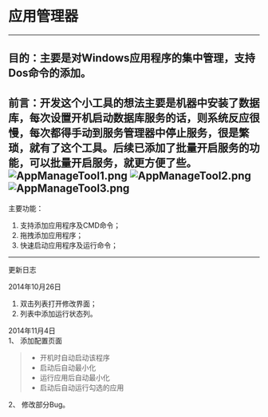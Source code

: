 # 应用管理器
---
目的：主要是对Windows应用程序的集中管理，支持Dos命令的添加。
---
前言：开发这个小工具的想法主要是机器中安装了数据库，每次设置开机启动数据库服务的话，则系统反应很慢，每次都得手动到服务管理器中停止服务，很是繁琐，就有了这个工具。后续已添加了批量开启服务的功能，可以批量开启服务，就更方便了些。
![AppManageTool1.png](http://images.cnblogs.com/cnblogs_com/hdkn235/713397/o_AppManageTool1.png)
![AppManageTool2.png](http://images.cnblogs.com/cnblogs_com/hdkn235/713397/o_AppManageTool2.png)
![AppManageTool3.png](http://images.cnblogs.com/cnblogs_com/hdkn235/713397/o_AppManageTool3.png)
---
主要功能：  
1. 支持添加应用程序及CMD命令；  
2. 拖拽添加应用程序；  
3. 快速启动应用程序及运行命令；  
---
更新日志

2014年10月26日   
1. 双击列表打开修改界面；  
2. 列表中添加运行状态列。  

2014年11月4日  
1、 添加配置页面  
>*	开机时自动启动该程序  
>*	启动后自动最小化  
>*	运行应用后自动最小化  
>*	启动后自动运行勾选的应用  

2、 修改部分Bug。

